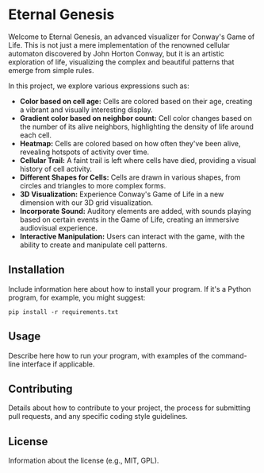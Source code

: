 # Eternal Genesis

Welcome to Eternal Genesis, an advanced visualizer for Conway's Game of Life. This is not just a mere implementation of the renowned cellular automaton discovered by John Horton Conway, but it is an artistic exploration of life, visualizing the complex and beautiful patterns that emerge from simple rules.

In this project, we explore various expressions such as:
 
- **Color based on cell age:** Cells are colored based on their age, creating a vibrant and visually interesting display.
- **Gradient color based on neighbor count:** Cell color changes based on the number of its alive neighbors, highlighting the density of life around each cell.
- **Heatmap:** Cells are colored based on how often they've been alive, revealing hotspots of activity over time.
- **Cellular Trail:** A faint trail is left where cells have died, providing a visual history of cell activity.
- **Different Shapes for Cells:** Cells are drawn in various shapes, from circles and triangles to more complex forms.
- **3D Visualization:** Experience Conway's Game of Life in a new dimension with our 3D grid visualization.
- **Incorporate Sound:** Auditory elements are added, with sounds playing based on certain events in the Game of Life, creating an immersive audiovisual experience.
- **Interactive Manipulation:** Users can interact with the game, with the ability to create and manipulate cell patterns.


## Installation
Include information here about how to install your program. If it's a Python program, for example, you might suggest:

```pip install -r requirements.txt```

## Usage
Describe here how to run your program, with examples of the command-line interface if applicable.

## Contributing
Details about how to contribute to your project, the process for submitting pull requests, and any specific coding style guidelines.

## License
Information about the license (e.g., MIT, GPL).
